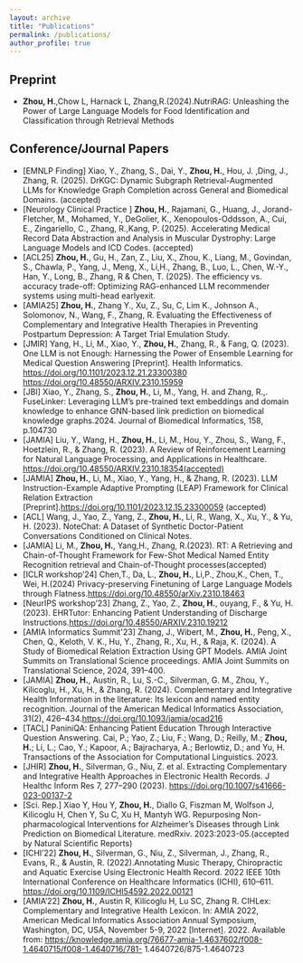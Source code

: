 ```yaml
---
layout: archive
title: "Publications"
permalink: /publications/
author_profile: true
---
```


Preprint
--------
* **Zhou, H.**,Chow L, Harnack L, Zhang,R.(2024).NutriRAG: Unleashing the Power of Large Language Models for Food Identification and Classification through Retrieval Methods






Conference/Journal Papers
--------
* [EMNLP Finding] Xiao, Y., Zhang, S., Dai, Y., **Zhou, H.**, Hou, J. ,Ding, J., Zhang, R. (2025). DrKGC: Dynamic Subgraph Retrieval-Augmented LLMs for Knowledge Graph Completion across General and Biomedical Domains. (accepted)
* [Neurology Clinical Practice ]  **Zhou, H.**, Rajamani, G., Huang, J., Jorand-Fletcher, M., Mohamed, Y., DeGolier, K., Xenopoulos-Oddsson, A., Cui, E., Zingariello, C., Zhang, R.,Kang, P. (2025). Accelerating Medical Record Data Abstraction and Analysis in Muscular Dystrophy: Large Language Models and ICD Codes. (accepted)
*  [ACL25] **Zhou, H.**, Gu, H., Zan, Z., Liu, X., Zhou, K., Liang, M., Govindan, S., Chawla, P., Yang, J., Meng, X., Li,H., Zhang, B., Luo, L., Chen, W.-Y., Han, Y., Long, B., Zhang, R & Chen, T. (2025). The efficiency vs. accuracy trade-off: Optimizing RAG-enhanced LLM recommender systems using multi-head earlyexit.
*  [AMIA25] **Zhou, H.**, Zhang Y., Xu, Z., Su, C, Lim K., Johnson A., Solomonov, N., Wang, F., Zhang, R. Evaluating the Effectiveness of Complementary and Integrative Health Therapies in Preventing Postpartum Depression: A Target Trial Emulation Study.
* [JMIR] Yang, H., Li, M., Xiao, Y., **Zhou, H.**, Zhang, R., & Fang, Q. (2023). One LLM is not Enough: Harnessing the Power of Ensemble Learning for Medical Question Answering [Preprint]. Health Informatics. https://doi.org/10.1101/2023.12.21.23300380 
https://doi.org/10.48550/ARXIV.2310.15959
*  [JBI] Xiao, Y., Zhang, S., **Zhou, H.**, Li, M., Yang, H. and Zhang, R.,. FuseLinker: Leveraging LLM’s pre-trained text embeddings and domain knowledge to enhance GNN-based link prediction on biomedical knowledge graphs.2024. Journal of Biomedical Informatics, 158, p.104730
*  [JAMIA] Liu, Y., Wang, H., **Zhou, H.**, Li, M., Hou, Y., Zhou, S., Wang, F., Hoetzlein, R., & Zhang, R. (2023). A Review of Reinforcement Learning for Natural Language Processing, and Applications in Healthcare. https://doi.org/10.48550/ARXIV.2310.18354(accepted)
*  [JAMIA] **Zhou, H.**, Li, M., Xiao, Y., Yang, H., & Zhang, R. (2023). LLM Instruction-Example Adaptive Prompting (LEAP) Framework for Clinical Relation Extraction [Preprint].https://doi.org/10.1101/2023.12.15.23300059 (accepted)
*   [ACL] Wang, J., Yao, Z., Yang, Z., **Zhou, H.**, Li, R., Wang, X., Xu, Y., & Yu, H. (2023). NoteChat: A Dataset of Synthetic Doctor-Patient Conversations Conditioned on Clinical Notes.
*  [JAMIA] Li, M., **Zhou, H.**, Yang,H., Zhang, R.(2023). RT: A Retrieving and Chain-of-Thought Framework for Few-Shot Medical Named Entity Recognition
retrieval and Chain-of-Thought processes(accepted)
* [ICLR workshop’24] Chen,T., Da, L., **Zhou, H.**, Li,P., Zhou,K., Chen, T., Wei, H.(2024) Privacy-preserving Finetuning of Large Language Models through Flatness.https://doi.org/10.48550/arXiv.2310.18463 
* [NeurIPS workshop’23] Zhang, Z., Yao, Z., **Zhou, H.**, ouyang, F., & Yu, H. (2023). EHRTutor: Enhancing Patient Understanding of Discharge Instructions.https://doi.org/10.48550/ARXIV.2310.19212
* [AMIA Informatics Summit'23] Zhang, J., Wibert, M., **Zhou, H.**, Peng, X., Chen, Q., Keloth, V. K., Hu, Y., Zhang, R., Xu, H., & Raja, K. (2024). A Study of Biomedical Relation Extraction Using GPT Models. AMIA Joint Summits on Translational Science proceedings. AMIA Joint Summits on Translational Science, 2024, 391–400.
* [JAMIA] **Zhou, H.**, Austin, R., Lu, S.-C., Silverman, G. M., Zhou, Y., Kilicoglu, H., Xu, H., & Zhang, R. (2024). Complementary and Integrative Health Information in the literature: Its lexicon and named entity recognition. Journal of the American Medical Informatics Association, 31(2), 426–434.https://doi.org/10.1093/jamia/ocad216
* [TACL] PaniniQA: Enhancing Patient Education Through Interactive Question Answering. Cai, P.; Yao, Z.; Liu, F.; Wang, D.; Reilly, M.; **Zhou, H.**; Li, L.; Cao, Y.; Kapoor, A.; Bajracharya, A.; Berlowtiz, D.; and Yu, H. Transactions of the Association for Computational Linguistics. 2023.
* [JHIR] **Zhou, H.**, Silverman, G., Niu, Z. et al. Extracting Complementary and Integrative Health Approaches in Electronic Health Records. J Healthc Inform Res 7, 277–290 (2023).
https://doi.org/10.1007/s41666-023-00137-2
* [Sci. Rep.] Xiao Y, Hou Y, **Zhou, H.**, Diallo G, Fiszman M, Wolfson J, Kilicoglu H, Chen Y, Su C, Xu H, Mantyh WG. Repurposing Non-pharmacological Interventions for Alzheimer’s Diseases through Link Prediction on Biomedical Literature. medRxiv. 2023:2023-05.(accepted by Natural Scientific Reports)
* [ICHI’22] **Zhou, H.**, Silverman, G., Niu, Z., Silverman, J., Zhang, R., Evans, R., & Austin, R. (2022).Annotating Music Therapy, Chiropractic and Aquatic Exercise Using Electronic Health Record. 2022 IEEE 10th International Conference on Healthcare Informatics (ICHI), 610–611. https://doi.org/10.1109/ICHI54592.2022.00121
* [AMIA’22] **Zhou, H.**, Austin R, Kilicoglu H, Lu SC, Zhang R. CIHLex: Complementary and Integrative Health Lexicon. In: AMIA 2022, American Medical Informatics Association Annual Symposium, Washington, DC, USA, November 5-9, 2022 [Internet]. 2022. Available from: https://knowledge.amia.org/76677-amia-1.4637602/f008-1.4640715/f008-1.4640716/781-
1.4640726/875-1.4640723

